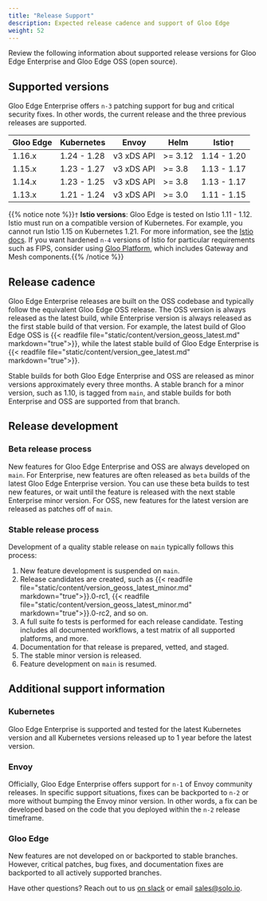 ```yaml
---
title: "Release Support"
description: Expected release cadence and support of Gloo Edge
weight: 52
---
```


Review the following information about supported release versions for Gloo Edge Enterprise and Gloo Edge OSS (open source).

## Supported versions

Gloo Edge Enterprise offers `n-3` patching support for bug and critical security fixes. In other words, the current release and the three previous releases are supported.

| Gloo Edge | Kubernetes | Envoy | Helm | Istio`†` |
|------|----------|---------|--------|------|
| 1.16.x | 1.24 - 1.28 | v3 xDS API | >= 3.12 | 1.14 - 1.20 |
| 1.15.x | 1.23 - 1.27 | v3 xDS API | >= 3.8 | 1.13 - 1.17 |
| 1.14.x | 1.23 - 1.25 | v3 xDS API | >= 3.8 | 1.13 - 1.17 |
| 1.13.x | 1.21 - 1.24 | v3 xDS API | >= 3.0 | 1.11 - 1.15 |

{{% notice note %}}`†` **Istio versions**: Gloo Edge is tested on Istio 1.11 - 1.12. Istio must run on a compatible version of Kubernetes. For example, you cannot run Istio 1.15 on Kubernetes 1.21. For more information, see the [Istio docs](https://istio.io/latest/docs/releases/supported-releases/). If you want hardened `n-4` versions of Istio for particular requirements such as FIPS, consider using [Gloo Platform](https://www.solo.io/products/gloo-platform/), which includes Gateway and Mesh components.{{% /notice %}}

<!--TO FIND VERSIONS
Go to the branch for the Edge version you want, like 1.11.x. In https://github.com/solo-io/gloo/blob/master/ci/kind/setup-kind.sh, search for CLUSTER_NODE_VERSION to see the max k8s version, and ISTIO_VERSION for max istio version. You will have to ask someone on the team to find out the minimum versions of each for a given Edge release. They do have an [issue](https://github.com/solo-io/gloo/issues/5358) open to run regular tests for min-max though.-->

## Release cadence

Gloo Edge Enterprise releases are built on the OSS codebase and typically follow the equivalent Gloo Edge OSS release. The OSS version is always released as the latest build, while Enterprise version is always released as the first stable build of that version. For example, the latest build of Gloo Edge OSS is {{< readfile file="static/content/version_geoss_latest.md" markdown="true">}}, while the latest stable build of Gloo Edge Enterprise is {{< readfile file="static/content/version_gee_latest.md" markdown="true">}}.

Stable builds for both Gloo Edge Enterprise and OSS are released as minor versions approximately every three months. A stable branch for a minor version, such as 1.10, is tagged from `main`, and stable builds for both Enterprise and OSS are supported from that branch. 

## Release development

### Beta release process

New features for Gloo Edge Enterprise and OSS are always developed on `main`. For Enterprise, new features are often released as `beta` builds of the latest Gloo Edge Enterprise version. You can use these beta builds to test new features, or wait until the feature is released with the next stable Enterprise minor version. For OSS, new features for the latest version are released as patches off of `main`.

### Stable release process

Development of a quality stable release on `main` typically follows this process:
1. New feature development is suspended on `main`.
2. Release candidates are created, such as {{< readfile file="static/content/version_geoss_latest_minor.md" markdown="true">}}.0-rc1, {{< readfile file="static/content/version_geoss_latest_minor.md" markdown="true">}}.0-rc2, and so on.
3. A full suite fo tests is performed for each release candidate. Testing includes all documented workflows, a test matrix of all supported platforms, and more.
4. Documentation for that release is prepared, vetted, and staged.
5. The stable minor version is released.
6. Feature development on `main` is resumed.

## Additional support information

### Kubernetes 
Gloo Edge Enterprise is supported and tested for the latest Kubernetes version and all Kubernetes versions released up to 1 year before the latest version.

### Envoy
Officially, Gloo Edge Enterprise offers support for `n-1` of Envoy community releases. In specific support situations, fixes can be backported to `n-2` or more without bumping the Envoy minor version. In other words, a fix can be developed based on the code that you deployed within the `n-2` release timeframe. 

### Gloo Edge
New features are not developed on or backported to stable branches. However, critical patches, bug fixes, and documentation fixes are backported to all actively supported branches.


Have other questions? Reach out to us [on slack](https://slack.solo.io) or email [sales@solo.io](mailto:sales@solo.io).
